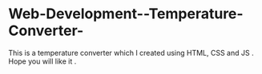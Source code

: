 # Web-Development--Temperature-Converter-
This is a temperature converter which I created using HTML, CSS and JS . Hope you will like it .
